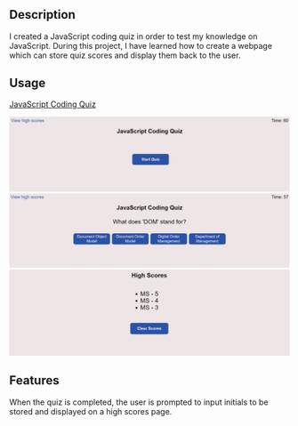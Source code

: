 # <JavaScript-Coding-Quiz>

## Description

I created a JavaScript coding quiz in order to test my knowledge on JavaScript.
During this project, I have learned how to create a webpage which can store quiz scores and display them back to the user.

## Usage

[JavaScript Coding Quiz](https://matthewstandish.github.io/javascript-coding-quiz/ "JavaScript Coding Quiz")

![start-quiz-page](assets/images/start-quiz-page.png)
![quiz-page](assets/images/quiz-page.png)
![scores-page](assets/images/high-scores.png)

## Features

When the quiz is completed, the user is prompted to input initials to be stored and displayed on a high scores page.

